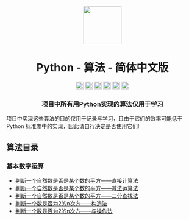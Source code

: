 <div align="center">
<!-- Title: -->
  <a href="https://github.com/TheAlgorithm-SimpleChinese/">
    <img src="https://my-git-hub-1302050737.cos.ap-beijing.myqcloud.com/Profile/plane-1828996.svg" height="100">
  </a>
    <h1><a">Python - 算法</a> - 简体中文版</h1>
<!-- Labels: -->
  <!-- First row: -->
  <a>
    <img src="https://img.shields.io/github/license/hopetree/izone" height="20" alt="Github Ready-to-Code">
  </a>
  <a>
    <img src="https://img.shields.io/pypi/pyversions/Django" height="20" alt="Contributions Welcome">
  </a>
  <a>
    <img src="https://my-git-hub-1302050737.cos.ap-beijing.myqcloud.com/Profile/donate.svg" height="20" alt="Donate">
  </a>
  <img src="https://img.shields.io/github/repo-size/TheAlgorithms/Python.svg?label=Repo%20size&style=flat-square" height="20">
  <a>
    <img src="https://img.shields.io/github/workflow/status/hopetree/izone/Docker%20Image%20CI?logo=github" height="20" alt="Discord chat">
  </a>
  <a>
    <img src="https://img.shields.io/badge/Chat-Gitter-ff69b4.svg?label=Chat&logo=gitter&style=flat-square" height="20" alt="Gitter chat">
  </a>
  <!-- Second row: -->
  <br>
<!-- Short description: -->
  <h3>项目中所有用Python实现的算法仅用于学习</h3>
</div>

项目中实现这些算法的目的仅用于记录与学习，且由于它们的效率可能低于 Python 标准库中的实现，因此请自行决定是否使用它们!

## 算法目录

### 基本数字运算

* [判断一个自然数是否是某个数的平方——直接计算法](https://github.com/TheAlgorithm-SimpleChinese/Python/blob/main/基本数字运算/判断一个自然数是否是某个数的平方_直接计算法.py)
* [判断一个自然数是否是某个数的平方——减法运算法](https://github.com/TheAlgorithm-SimpleChinese/Python/blob/main/基本数字运算/判断一个自然数是否是某个数的平方_减法运算法.py)
* [判断一个自然数是否是某个数的平方——二分查找法](https://github.com/TheAlgorithm-SimpleChinese/Python/blob/main/基本数字运算/判断一个自然数是否是某个数的平方_二分查找法.py)
* [判断一个数是否为2的n次方——构造法](https://github.com/TheAlgorithm-SimpleChinese/Python/blob/main/基本数字运算/判断一个数是否为2的n次方_构造法.py)
* [判断一个数是否为2的n次方——与操作法](https://github.com/TheAlgorithm-SimpleChinese/Python/blob/main/基本数字运算/判断一个数是否为2的n次方_与操作法.py)
